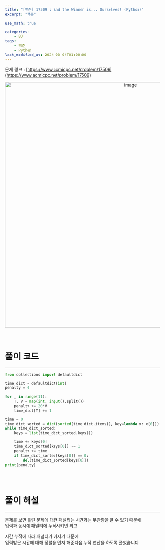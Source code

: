 ```yaml
---
title: "[백준] 17509 : And the Winner is... Ourselves! (Python)"
excerpt: "백준"

use_math: true

categories:
    - BJ
tags:
    - 백준
    - Python
last_modified_at: 2024-08-04T01:00:00
---
```


<!--bundle exec jekyll serve : 임시 확인-->

문제 링크 : [https://www.acmicpc.net/problem/17509](https://www.acmicpc.net/problem/17509)
<br>
<center><img width="800" alt="image" src="https://github.com/user-attachments/assets/fa218eed-c3ab-414b-a13c-f5da07c34ab7"></center>
<br>
<br>

# 풀이 코드
---
```python
from collections import defaultdict

time_dict = defaultdict(int)
penalty = 0

for _ in range(11):
    T, V = map(int, input().split())
    penalty += 20*V
    time_dict[T] += 1

time = 0
time_dict_sorted = dict(sorted(time_dict.items(), key=lambda x: x[0]))
while time_dict_sorted:
    keys = list(time_dict_sorted.keys())

    time += keys[0]
    time_dict_sorted[keys[0]] -= 1
    penalty += time
    if time_dict_sorted[keys[0]] == 0:
        del(time_dict_sorted[keys[0]])
print(penalty)
```
<br>
<br>

# 풀이 해설
---
문제를 보면 틀린 문제에 대한 패널티는 시간과는 무관함을 알 수 있기 때문에<br>
입력과 동시에 패널티에 누적시키면 되고<br>

시간 누적에 따라 패널티가 커지기 때문에<br>
입력받은 시간에 대해 정렬을 먼저 해준다음 누적 연산을 하도록 풀었습니다<br>